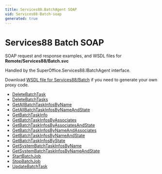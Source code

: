 ```yaml
---
title: Services88.BatchAgent SOAP
uid: Services88-Batch-soap
generated: true
---
```


# Services88 Batch SOAP

SOAP request and response examples, and WSDL files for **Remote/Services88/Batch.svc**

Handled by the <see cref="T:SuperOffice.Services88.IBatchAgent">SuperOffice.Services88.IBatchAgent</see> interface.



Download [WSDL file for Services88/Batch](../Services88-Batch.md) if you need to generate your own proxy code.

* [DeleteBatchTask](DeleteBatchTask.md)
* [DeleteBatchTasks](DeleteBatchTasks.md)
* [GetAllBatchTaskInfosByName](GetAllBatchTaskInfosByName.md)
* [GetAllBatchTaskInfosByNameAndState](GetAllBatchTaskInfosByNameAndState.md)
* [GetBatchTaskInfo](GetBatchTaskInfo.md)
* [GetBatchTaskInfosByAssociates](GetBatchTaskInfosByAssociates.md)
* [GetBatchTaskInfosByAssociatesAndState](GetBatchTaskInfosByAssociatesAndState.md)
* [GetBatchTaskInfosByNameAndAssociates](GetBatchTaskInfosByNameAndAssociates.md)
* [GetBatchTaskInfosByNameAndState](GetBatchTaskInfosByNameAndState.md)
* [GetBatchTaskInfosByState](GetBatchTaskInfosByState.md)
* [GetSystemBatchTaskInfosByName](GetSystemBatchTaskInfosByName.md)
* [GetSystemBatchTaskInfosByNameAndState](GetSystemBatchTaskInfosByNameAndState.md)
* [StartBatchJob](StartBatchJob.md)
* [StopBatchJob](StopBatchJob.md)
* [UpdateBatchTask](UpdateBatchTask.md)

